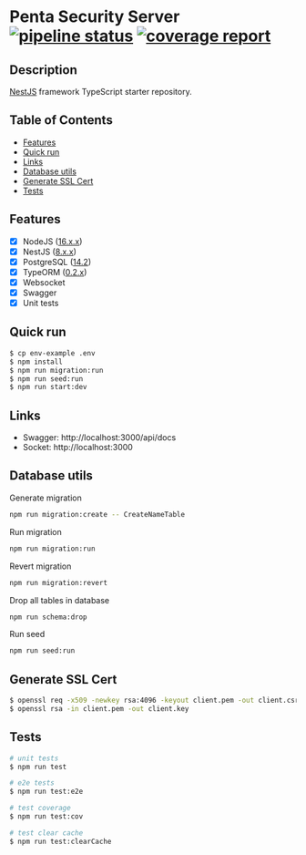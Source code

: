 # Penta Security Server [![pipeline status](https://git3.fsoft.com.vn/GROUP/gmose_mobilitysecurity/gmose-backend/badges/develop/pipeline.svg)](https://git3.fsoft.com.vn/GROUP/gmose_mobilitysecurity/gmose-backend/-/commits/develop) [![coverage report](https://git3.fsoft.com.vn/GROUP/gmose_mobilitysecurity/gmose-backend/badges/develop/coverage.svg)](https://git3.fsoft.com.vn/GROUP/gmose_mobilitysecurity/gmose-backend/-/commits/develop)

## Description

[NestJS](https://github.com/nestjs/nest) framework TypeScript starter repository.

## Table of Contents

- [Features](#features)
- [Quick run](#quick-run)
- [Links](#links)
- [Database utils](#database-utils)
- [Generate SSL Cert](#generate-ssl-cert)
- [Tests](#tests)

## Features

- [x] NodeJS ([16.x.x](https://nodejs.org/download/release/latest-v16.x/))
- [x] NestJS ([8.x.x](https://docs.nestjs.com/#installation))
- [x] PostgreSQL ([14.2](https://www.postgresql.org/download/))
- [x] TypeORM ([0.2.x](https://www.npmjs.com/package/typeorm))
- [x] Websocket
- [x] Swagger
- [x] Unit tests

## Quick run

```bash
$ cp env-example .env
$ npm install
$ npm run migration:run
$ npm run seed:run
$ npm run start:dev
```

## Links

- Swagger: http://localhost:3000/api/docs
- Socket: http://localhost:3000

## Database utils

Generate migration

```bash
npm run migration:create -- CreateNameTable
```

Run migration

```bash
npm run migration:run
```

Revert migration

```bash
npm run migration:revert
```

Drop all tables in database

```bash
npm run schema:drop
```

Run seed

```bash
npm run seed:run
```

## Generate SSL Cert

```bash
$ openssl req -x509 -newkey rsa:4096 -keyout client.pem -out client.csr -days 365
$ openssl rsa -in client.pem -out client.key
```
## Tests

```bash
# unit tests
$ npm run test

# e2e tests
$ npm run test:e2e

# test coverage
$ npm run test:cov

# test clear cache
$ npm run test:clearCache
```

